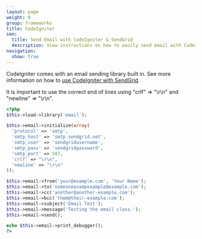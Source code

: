 ```yaml
---
layout: page
weight: 0
group: frameworks
title: CodeIgniter
seo:
  title: Send Email with CodeIgniter & SendGrid
  description: View instructions on how to easily send email with CodeIgniter using SendGrid, by setting up setting up CodeIgniter's built in mail library.
navigation:
  show: true
---
```


CodeIgniter comes with an email sending library built in. See more information on how to [use CodeIgniter with SendGrid](http://ellislab.com/codeigniter/user-guide/libraries/email.html).

<call-out>

It is important to use the correct end of lines using "crlf" =\> "\\r\\n" and "newline" =\> "\\r\\n". 

</call-out>

``` php
<?php
$this->load->library('email');

$this->email->initialize(array(
  'protocol' => 'smtp',
  'smtp_host' => 'smtp.sendgrid.net',
  'smtp_user' => 'sendgridusername',
  'smtp_pass' => 'sendgridpassword',
  'smtp_port' => 587,
  'crlf' => "\r\n",
  'newline' => "\r\n"
));

$this->email->from('your@example.com', 'Your Name');
$this->email->to('someoneexampexample@example.com');
$this->email->cc('another@another-example.com');
$this->email->bcc('them@their-example.com');
$this->email->subject('Email Test');
$this->email->message('Testing the email class.');
$this->email->send();

echo $this->email->print_debugger();
?>
```